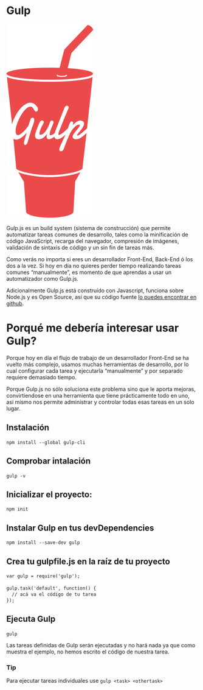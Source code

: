 # Gulp

[![Gulp](images/gulp.png)](http://gulpjs.com/)

Gulp.js es un build system (sistema de construcción) que permite automatizar tareas comunes de desarrollo, tales como la minificación de código JavaScript, recarga del navegador, compresión de imágenes, validación de sintaxis de código y un sin fin de tareas más.

Como verás no importa si eres un desarrollador Front-End, Back-End ó los dos a la vez. Si hoy en día no quieres perder tiempo realizando tareas comunes “manualmente”, es momento de que aprendas a usar un automatizador como Gulp.js.

Adicionalmente Gulp.js está construído con Javascript, funciona sobre Node.js y es Open Source, así que su código fuente [lo puedes encontrar en github](https://github.com/gulpjs/gulp/).

# Porqué me debería interesar usar Gulp? 

Porque hoy en día el flujo de trabajo de un desarrollador Front-End se ha vuelto más complejo, usamos muchas herramientas de desarrollo, por lo cual configurar cada tarea y ejecutarla “manualmente” y por separado requiere demasiado tiempo.

Porque Gulp.js no sólo soluciona este problema sino que le aporta mejoras, convirtiendose en una herramienta que tiene prácticamente todo en uno, así mismo nos permite administrar y controlar todas esas tareas en un solo lugar.

## Instalación

    npm install --global gulp-cli

## Comprobar intalación

    gulp -v

## Inicializar el proyecto:

    npm init

## Instalar Gulp en tus devDependencies

    npm install --save-dev gulp

## Crea tu gulpfile.js en la raíz de tu proyecto

    var gulp = require('gulp');

    gulp.task('default', function() {
      // acá va el código de tu tarea
    });

## Ejecuta Gulp

    gulp

Las tareas definidas de Gulp serán ejecutadas y no hará nada ya que como muestra el ejemplo, no hemos escrito el código de nuestra tarea.

### Tip

Para ejecutar tareas individuales use `gulp <task> <othertask>`
